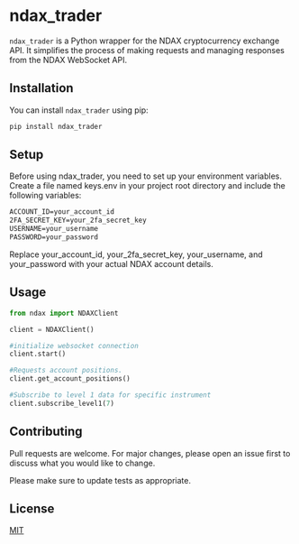 # ndax_trader

`ndax_trader` is a Python wrapper for the NDAX cryptocurrency exchange API. It simplifies the process of making requests and managing responses from the NDAX WebSocket API.

## Installation

You can install `ndax_trader` using pip:

```bash
pip install ndax_trader
```

## Setup
Before using ndax_trader, you need to set up your environment variables. Create a file named keys.env in your project root directory and include the following variables:
```markdown
ACCOUNT_ID=your_account_id
2FA_SECRET_KEY=your_2fa_secret_key
USERNAME=your_username
PASSWORD=your_password

```
Replace your_account_id, your_2fa_secret_key, your_username, and your_password with your actual NDAX account details.

## Usage
```python
from ndax import NDAXClient

client = NDAXClient()

#initialize websocket connection
client.start()

#Requests account positions.
client.get_account_positions()

#Subscribe to level 1 data for specific instrument
client.subscribe_level1(7)
```

## Contributing

Pull requests are welcome. For major changes, please open an issue first
to discuss what you would like to change.

Please make sure to update tests as appropriate.

## License

[MIT](https://choosealicense.com/licenses/mit/)